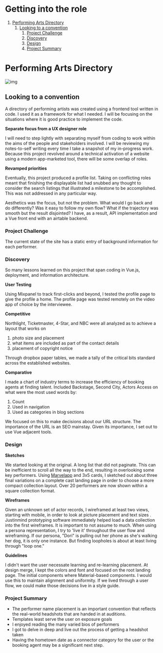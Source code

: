 # Getting into the role

1.  [Performing Arts Directory](#org29f1f6a)
    1.  [Looking to a convention](#orgb6d63c4)
        1.  [Project Challenge](#org3ba9591)
        2.  [Discovery](#org579476e)
        3.  [Design](#orga99c464)
        4.  [Project Summary](#org83db92b)


<a id="org29f1f6a"></a>

# Performing Arts Directory

![img](https://uploads-ssl.webflow.com/5d7d44d8cb34e46b7a9f7abb/5d7f05ea28ecca3bf6dc2a30_650_chicago%2Bel%2Bcorridor.JPG)

<a id="orgb6d63c4"></a>

## Looking to a convention

A directory of performing artists was created using a frontend tool
written in code. I used it as a framework for what I needed. I will be
focusing on the situations where it is good practice to implement the
code.

**Separate focus from a UX designer role**

I will need to step lightly with separating myself from coding to work
within the aims of the people and stakeholders involved. I will be
reviewing my notes-to-self writing every time I take a snapshot of my
in-progress work. Because this project revolved around a technical
activation of a website using a modern app-marketed tool, there will be
some overlap of roles.

**Revamped priorities**

Eventually, this project produced a profile list. Taking on conflicting
roles meant that finishing the displayable list had snubbed any thought
to consider the search listings that illustrated a milestone to be
accomplished. This was not addressed in any particular way.

Aesthetics was the focus, but not the problem. What would I go back and
do differently? Was it easy to follow my own flow? What if the
trajectory was smooth but the result disjointed? I have, as a result,
API implementation and a Vue front end with an airtable backend.


<a id="org3ba9591"></a>

### Project Challenge

The current state of the site has a static entry of background
information for each performer.


<a id="org579476e"></a>

### Discovery

So many lessons learned on this project that span coding in Vue.js,
deployment, and information architecture.

**User Testing**

Using Mixpanel to track first-clicks and beyond, I tested the profile
page to give the profile a home. The profile page was tested remotely on
the video app of choice by the interviewee.

**Competitive**

Northlight, Ticketmaster, 4-Star, and NBC were all analyzed as to
achieve a layout that works on

1.  photo size and placement
2.  what items are included as part of the contact details
3.  placement of copyright notice

Through dropbox paper tables, we made a tally of the critical bits
standard across the established websites.

**Comparative**

I made a chart of industry terms to increase the efficiency of booking
agents at finding talent. Included Backstage, Second City, Actors Access
on what were the most used words by:

1.  Count
2.  Used in navigation
3.  Used as categories in blog sections

We focused on this to make decisions about our URL structure. The
importance of the URL is an SEO mainstay. Given its importance, I set
out to use Vue adjacent tools.


<a id="orga99c464"></a>

### Design

**Sketches**

We started looking at the original. A long list that did not paginate.
This can be inefficient to scroll all the way to the end, resulting in
overlooking some key performers. Using
[Marvelapp](<https://marvelapp.com/>) and 3x5 cards, I sketched out about
three final variations on a complete cast landing page in order to
choose a more compact collection layout. Over 20 performers are now
shown within a square collection format.

**Wireframes**

Given an unknown set of actor records, I wireframed at least two views,
starting with mobile, in order to look at picture placement and text
sizes . Justinmind prototyping software immediately helped load a data
collection into the first wireframes. It is important to not assume to
much. When using a persona representation, I try to 'live it' throughout
the user flow and wireframing. If our persona, "Dori" is pulling out her
phone as she's walking her dog, it is only one instance. But finding
loopholes is about at least living through "loop one."

**Guidelines**

I didn't want the user necessate learning and re-learning placement. At
design merge, I kept the colors and font and focused on the root landing
page. The initial components where Material-based components. I would
use this to maintain alignment and uniformity. If we lived through a
user flow, we could make those decisions live in a style guide.


<a id="org83db92b"></a>

### Project Summary

-   The performer name placement is an important convention that reflects
    the real-world headshots that are handed in at auditions.
-   Templates least serve the user on exposure goals
-   I enjoyed reading the many varied bios of performers
-   I got to delve in deep and live out the process of getting a headshot
    taken
-   Having the hometown date as a connector category for the user or the
    booking agent may be a significant next step.

